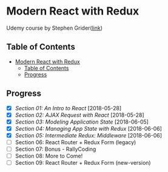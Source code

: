 # Modern React with Redux

Udemy course by Stephen Grider([link](https://www.udemy.com/react-redux/learn/v4/overview))

## Table of Contents

<!-- TOC -->

- [Modern React with Redux](#modern-react-with-redux)
  - [Table of Contents](#table-of-contents)
  - [Progress](#progress)

<!-- /TOC -->

## Progress

- [X] *Section 01: An Intro to React* [2018-05-28]
- [X] *Section 02: AJAX Request with React* [2018-05-28]
- [X] *Section 03: Modeling Application State* [2018-06-05]
- [X] *Section 04: Managing App State with Redux* [2018-06-06]
- [X] *Section 05: Intermediate Redux: Middleware* [2018-06-06]
- [ ] Section 06: React Router + Redux Form (legacy)
- [ ] Section 07: Bonus - RallyCoding
- [ ] Section 08: More to Come!
- [ ] Section 09: React Router + Redux Form (new-version)
